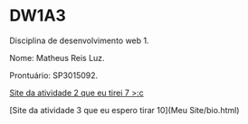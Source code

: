 # DW1A3
Disciplina de desenvolvimento web 1.

Nome: Matheus Reis Luz.

Prontuário: SP3015092.

[Site da atividade 2 que eu tirei 7  >:c](Garbage/bio.html)

[Site da atividade 3 que eu espero tirar 10](Meu Site/bio.html)